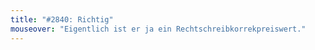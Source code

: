 ```yaml
---
title: "#2840: Richtig"
mouseover: "Eigentlich ist er ja ein Rechtschreibkorrekpreiswert."
---
```



